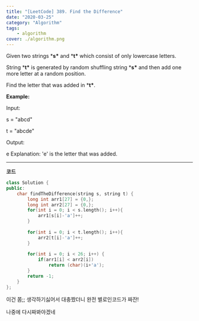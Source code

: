 ```yaml
---
title: "[LeetCode] 389. Find the Difference"
date: "2020-03-25"
category: "Algorithm"
tags:
    - algorithm
cover: ./algorithm.png
---
```


Given two strings ***s\*** and ***t\*** which consist of only lowercase letters.

String ***t\*** is generated by random shuffling string ***s\*** and then add one more letter at a random position.

Find the letter that was added in ***t\***.

 

**Example:**

Input:

s = "abcd"

t = "abcde"

 

Output:

e Explanation: 'e' is the letter that was added.

 

------

**코드**

```c++
class Solution {
public:
    char findTheDifference(string s, string t) {
        long int arr1[27] = {0,};
        long int arr2[27] = {0,};
        for(int i = 0; i < s.length(); i++){
            arr1[s[i]-'a']++;
        }
        
        for(int i = 0; i < t.length(); i++){
            arr2[t[i]-'a']++;
        }
        
        for(int i = 0; i < 26; i++) {
            if(arr1[i] < arr2[i])
                return (char)(i+'a');
        }
        return -1;
    }
};
```

 

이건 쫌;; 생각하기싫어서 대충짰더니 완전 별로인코드가 짜잔!

나중에 다시짜봐야겠네